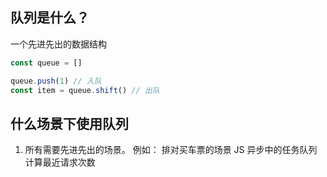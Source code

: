 ## 队列是什么？
一个先进先出的数据结构

```js
const queue = []

queue.push(1) // 入队
const item = queue.shift() // 出队 
```

## 什么场景下使用队列
1. 所有需要先进先出的场景。
  例如： 排对买车票的场景
        JS 异步中的任务队列
        计算最近请求次数
